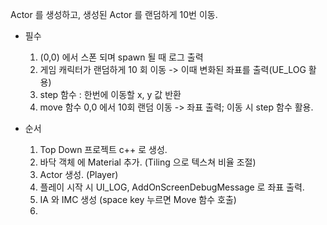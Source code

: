Actor 를 생성하고, 생성된 Actor 를 랜덤하게 10번 이동.

- 필수
	1. (0,0) 에서 스폰 되며 spawn 될 때 로그 출력
	2. 게임 캐릭터가 랜덤하게 10 회 이동 -> 이때 변화된 좌표를 출력(UE_LOG 활용)
	3.  step 함수 :  한번에 이동할 x, y 값 반환
	4. move 함수 0,0 에서 10회 랜덤 이동 -> 좌표 출력; 이동 시 step 함수 활용.

- 순서
	1. Top Down 프로젝트 c++ 로 생성.
	2. 바닥 객체 에 Material 추가. (Tiling 으로 텍스쳐 비율 조절)
	3. Actor 생성. (Player)
	4. 플레이 시작 시 UI_LOG, AddOnScreenDebugMessage 로 좌표 출력.
	5. IA 와 IMC 생성 (space key 누르면 Move 함수 호출)
	6. 